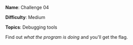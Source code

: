 **Name**: Challenge 04

**Difficulty**: Medium

**Topics**: Debugging tools

Find out *what the program is doing* and you'll get the flag.
